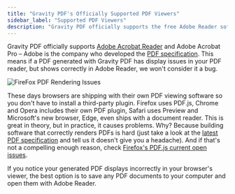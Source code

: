 ```yaml
---
title: "Gravity PDF's Officially Supported PDF Viewers"
sidebar_label: "Supported PDF Viewers"
description: "Gravity PDF officially supports the free Adobe Reader software. After all, Adobe is the company who developed the PDF specification."
---
```


Gravity PDF officially supports [Adobe Acrobat Reader](https://get.adobe.com/reader/) and Adobe Acrobat Pro – Adobe is the company who developed the [PDF specification](http://www.adobe.com/devnet/pdf/pdf_reference.html). This means if a PDF generated with Gravity PDF has display issues in your PDF reader, but shows correctly in Adobe Reader, we won't consider it a bug. 

![FireFox PDF Rendering Issues](https://resources.gravitypdf.com/uploads/2015/10/Firefox-PDF-viewer-warning.png) 

These days browsers are shipping with their own PDF viewing software so you don't have to install a third-party plugin. Firefox uses PDF.js, Chrome and Opera includes their own PDF plugin, Safari uses Preview and Microsoft's new browser, Edge, even ships with a document reader. This is great in theory, but in practice, it causes problems. Why? Because building software that correctly renders PDFs is hard (just take a look at the [latest PDF specification](http://wwwimages.adobe.com/content/dam/Adobe/en/devnet/pdf/pdfs/adobe_supplement_iso32000.pdf) and tell us it doesn't give you a headache). And if that's not a compelling enough reason, check [Firefox's PDF.js current open issues](https://github.com/mozilla/pdf.js/issues). 

If you notice your generated PDF displays incorrectly in your browser's viewer, the best option is to save any PDF documents to your computer and open them with Adobe Reader.

